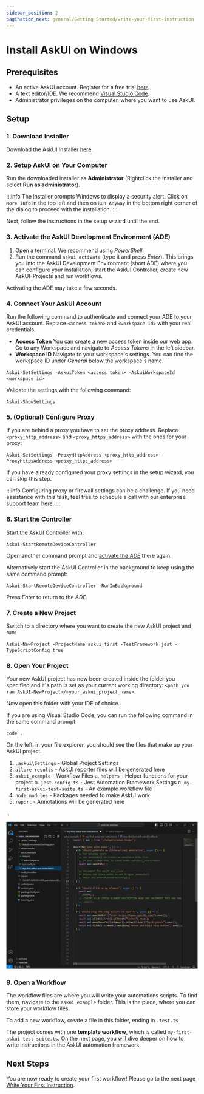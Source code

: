 ```yaml
---
sidebar_position: 2
pagination_next: general/Getting Started/write-your-first-instruction
---
```


# Install AskUI on Windows

## Prerequisites

- An active AskUI account. Register for a free trial [here](https://xa5a040gvfz.typeform.com/to/IHdr0qY5).
- A text editor/IDE. We recommend [Visual Studio Code](https://code.visualstudio.com/).
- Administrator privileges on the computer, where you want to use AskUI.

## Setup

### 1. Download Installer
Download the AskUI Installer [here](https://files.askui.com/releases/Installer/24.01.01/askui-full-installer.exe).

### 2. Setup AskUI on Your Computer
Run the downloaded installer as **Administrator** (Rightclick the installer and select **Run as administrator**).

:::info
The installer prompts Windows to display a security alert. Click on `More Info` in the top left and then on `Run Anyway` in the bottom right corner of the dialog to proceed with the installation.
:::

Next, follow the instructions in the setup wizard until the end.

### 3. Activate the AskUI Development Environment (ADE)
1. Open a terminal. We recommend using *PowerShell*.
2. Run the command `askui activate` (type it and press _Enter_). This brings you into the AskUI Development Environment (short ADE) where you can configure your installation, start the AskUI Controller, create new AskUI-Projects and run workflows.

Activating the ADE may take a few seconds.

### 4. Connect Your AskUI Account
Run the following command to authenticate and connect your ADE to your AskUI account. Replace `<access token>` and `<workspace id>` with your real credentials.

- **Access Token** You can create a new access token inside our web app. Go to any Workspace and navigate to *Access Tokens* in the left sidebar.
- **Workspace ID** Navigate to your workspace's settings. You can find the workspace ID under *General* below the workspace's name.

```shell
Askui-SetSettings -AskuiToken <access token> -AskuiWorkspaceId <workspace id>
```

Validate the settings with the following command: 

```shell
Askui-ShowSettings
```

### 5. (Optional) Configure Proxy
If you are behind a proxy you have to set the proxy address. Replace `<proxy_http_address>` and `<proxy_https_address>` with the ones for your proxy:

```shell
Askui-SetSettings -ProxyHttpAddress <proxy_http_address> -ProxyHttpsAddress <proxy_https_address>
```
If you have already configured your proxy settings in the setup wizard, you can skip this step.

:::info
Configuring proxy or firewall settings can be a challenge. If you need assistance with this task, feel free to schedule a call with our enterprise support team [here](https://calendly.com/d/3m3-myw-9z7/askui-enterprise-onboarding-assistance).
:::

### 6. Start the Controller
Start the AskUI Controller with:

```shell
Askui-StartRemoteDeviceController
```

Open another command prompt and [activate the _ADE_](#activate-the-askui-development-environment-ade) there again.

Alternatively start the AskUI Controller in the background to keep using the same command prompt:

```shell
Askui-StartRemoteDeviceController -RunInBackground
```

Press _Enter_ to return to the _ADE_.

### 7. Create a New Project
Switch to a directory where you want to create the new AskUI project and run:

```shell
Askui-NewProject -ProjectName askui_first -TestFramework jest -TypeScriptConfig true
```


### 8. Open Your Project
Your new AskUI project has now been created inside the folder you specified and it's path is set as your current working directory: `<path you ran AskUI-NewProject>/<your_askui_project_name>`.

Now open this folder with your IDE of choice.

If you are using Visual Studio Code, you can run the following command in the same command prompt:

```shell
code .
```
On the left, in your file explorer, you should see the files that make up your AskUI project.
1. `.askui\Settings` - Global Project Settings
2. `allure-results` - AskUI reporter files will be generated here
3. `askui_example` - Workflow Files
    a. `helpers` - Helper functions for your project
    b. `jest.config.ts` - Jest Automation Framework Settings
    c. `my-first-askui-test-suite.ts` - An example workflow file
4. `node_modules` - Packages needed to make AskUI work
5. `report` - Annotations will be generated here

..

![AskUI Project Visual Studio Code](Visual_Studio_Code.png)

### 9. Open a Workflow
The workflow files are where you will write your automations scripts.
To find them, navigate to the `askui_example` folder. This is the place, where you can store your workflow files.

To add a new workflow, create a file in this folder, ending in `.test.ts`

The project comes with one **template workflow**, which is called `my-first-askui-test-suite.ts`.
On the next page, you will dive deeper on how to write instructions in the AskUI automation framework.

## Next Steps

You are now ready to create your first workflow! Please go to the next page [Write Your First Instruction](write-your-first-instruction.md).
